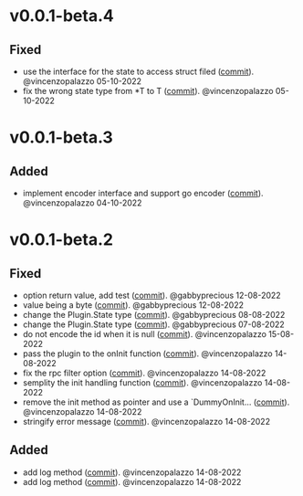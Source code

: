 # v0.0.1-beta.4

## Fixed
- use the interface for the state to access struct filed ([commit](https://github.com/vincenzopalazzo/cln4go/commit/39fb038b177a560c5e9f9b33954febbb481cc29f)). @vincenzopalazzo 05-10-2022
- fix the wrong state type from *T to T ([commit](https://github.com/vincenzopalazzo/cln4go/commit/1a2cad823684ae6266ae737f94eec38074f8e5b1)). @vincenzopalazzo 05-10-2022


# v0.0.1-beta.3

## Added
- implement encoder interface and support go encoder ([commit](https://github.com/vincenzopalazzo/cln4go/commit/64871a56bf696558548a18cbb033ac6856cdad8f)). @vincenzopalazzo 04-10-2022


# v0.0.1-beta.2

## Fixed
- option return value, add test ([commit](https://github.com/vincenzopalazzo/cln4go/commit/a59f9a465f10d844980834dd4ea1090fa5ca8e6e)). @gabbyprecious 12-08-2022
- value being a byte ([commit](https://github.com/vincenzopalazzo/cln4go/commit/5724651acfb8923e11bfcd9ac2d624197ccfe6fe)). @gabbyprecious 12-08-2022
- change the Plugin.State type ([commit](https://github.com/vincenzopalazzo/cln4go/commit/7f9e4f1ed63e9e70c4a2b072266e44c826ad9ef7)). @gabbyprecious 08-08-2022
- change the Plugin.State type ([commit](https://github.com/vincenzopalazzo/cln4go/commit/cf258e0ef4b9f30c19e10b0b755e250f6f00eb39)). @gabbyprecious 07-08-2022
- do not encode the id when it is null ([commit](https://github.com/vincenzopalazzo/cln4go/commit/4a3a679dc1760e4188baa380982ab27a48a9161d)). @vincenzopalazzo 15-08-2022
- pass the plugin to the onInit function ([commit](https://github.com/vincenzopalazzo/cln4go/commit/655f65328877d37d5a6a60cbda378973fe59439f)). @vincenzopalazzo 14-08-2022
- fix the rpc filter option ([commit](https://github.com/vincenzopalazzo/cln4go/commit/497020fde3905ea327418dee7a15faa650448afe)). @vincenzopalazzo 14-08-2022
- semplity the init handling function ([commit](https://github.com/vincenzopalazzo/cln4go/commit/9a002116f502eb9e4177b8661b32032eb758b2d6)). @vincenzopalazzo 14-08-2022
- remove the init method as pointer and use a `DummyOnInit… ([commit](https://github.com/vincenzopalazzo/cln4go/commit/f505e8b165fb97847053167f864c0db9718dd3e2)). @vincenzopalazzo 14-08-2022
- stringify error message ([commit](https://github.com/vincenzopalazzo/cln4go/commit/f3f1d104c30d6435b07b6dda34c07392f9422dd2)). @vincenzopalazzo 14-08-2022

## Added
- add log method ([commit](https://github.com/vincenzopalazzo/cln4go/commit/6f91fa93dfa4fd16017e9ec246cc13c44228b3fa)). @vincenzopalazzo 14-08-2022
- add log method ([commit](https://github.com/vincenzopalazzo/cln4go/commit/995be77de67f20a2b06e48db7bde6503b0c9e232)). @vincenzopalazzo 14-08-2022
